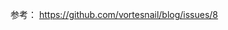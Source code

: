 
参考：
https://github.com/vortesnail/blog/issues/8
<!--stackedit_data:
eyJoaXN0b3J5IjpbNDI0MDcyOTg3XX0=
-->